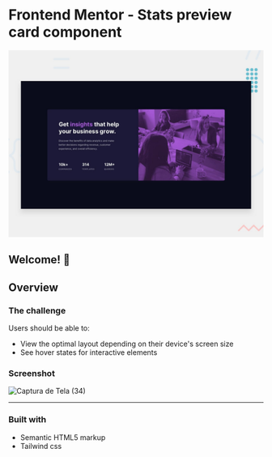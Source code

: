 # Frontend Mentor - Stats preview card component

![Design preview for the Stats preview card component coding challenge](./design/desktop-preview.jpg)

## Welcome! 👋

## Overview

### The challenge

Users should be able to:

- View the optimal layout depending on their device's screen size
- See hover states for interactive elements

### Screenshot

![Captura de Tela (34)](https://user-images.githubusercontent.com/62656936/127180176-cfee03a0-e4f8-41f1-affb-72c1307aab07.png)

<hr>

### Built with

- Semantic HTML5 markup
- Tailwind css
